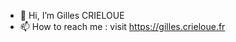 - 👋 Hi, I’m Gilles CRIELOUE
- 📫 How to reach me : visit https://gilles.crieloue.fr

<!---
gcrieloue-main/gcrieloue-main is a ✨ special ✨ repository because its `README.md` (this file) appears on your GitHub profile.
You can click the Preview link to take a look at your changes.
--->
